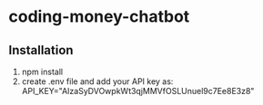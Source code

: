 # coding-money-chatbot
## Installation
1. npm install
2. create .env file and add your API key as:
     API_KEY="AIzaSyDVOwpkWt3qjMMVfOSLUnuel9c7Ee8E3z8"
